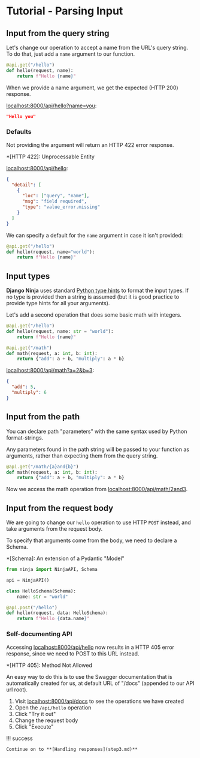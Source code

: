 # Tutorial - Parsing Input

## Input from the query string

Let's change our operation to accept a name from the URL's query string. To do that, just add a `name` argument to our function.

```Python
@api.get("/hello")
def hello(request, name):
    return f"Hello {name}"
```

When we provide a name argument, we get the expected (HTTP 200) response.

<a href="http://localhost:8000/api/hello?name=you"
target="_blank">localhost:8000/api/hello?name=you</a>:

```json
"Hello you"
```

### Defaults

Not providing the argument will return an HTTP 422 error response.

*[HTTP 422]: Unprocessable Entity

<a href="http://localhost:8000/api/hello"
target="_blank">localhost:8000/api/hello</a>:

```json
{
  "detail": [
    {
      "loc": ["query", "name"],
      "msg": "field required",
      "type": "value_error.missing"
    }
  ]
}
```

We can specify a default for the `name` argument in case it isn't provided:

```Python hl_lines="2"
@api.get("/hello")
def hello(request, name="world"):
    return f"Hello {name}"
```

## Input types

**Django Ninja** uses standard [Python type hints](https://docs.python.org/3/library/typing.html) to format the input types. If no type is provided then a string is assumed (but it is good practice to provide type hints for all your arguments).

Let's add a second operation that does some basic math with integers.

```Python hl_lines="5-7"
@api.get("/hello")
def hello(request, name: str = "world"):
    return f"Hello {name}"

@api.get("/math")
def math(request, a: int, b: int):
    return {"add": a + b, "multiply": a * b}
```

<a href="http://localhost:8000/api/math?a=2&b=3"
target="_blank">localhost:8000/api/math?a=2&b=3</a>:

```json
{
  "add": 5,
  "multiply": 6
}
```

## Input from the path

You can declare path "parameters" with the same syntax used by Python format-strings.

Any parameters found in the path string will be passed to your function as arguments, rather than expecting them from the query string.

```Python hl_lines="1"
@api.get("/math/{a}and{b}")
def math(request, a: int, b: int):
    return {"add": a + b, "multiply": a * b}
```

Now we access the math operation from <a href="http://localhost:8000/api/math/2and3"
target="_blank">localhost:8000/api/math/2and3</a>.


## Input from the request body

We are going to change our `hello` operation to use HTTP `POST` instead, and take arguments from the request body.

To specify that arguments come from the body, we need to declare a Schema.

*[Schema]: An extension of a Pydantic "Model"

```Python hl_lines="1 5-6 8-10"
from ninja import NinjaAPI, Schema

api = NinjaAPI()

class HelloSchema(Schema):
    name: str = "world"

@api.post("/hello")
def hello(request, data: HelloSchema):
    return f"Hello {data.name}"
```

### Self-documenting API

Accessing <a href="http://localhost:8000/api/hello" target="_blank">localhost:8000/api/hello</a> now results in a HTTP 405 error response, since we need to POST to this URL instead.

*[HTTP 405]: Method Not Allowed

An easy way to do this is to use the Swagger documentation that is automatically created for us, at default URL of "/docs" (appended to our API url root).

1. Visit <a href="http://localhost:8000/api/docs" target="_blank">localhost:8000/api/docs</a> to see the operations we have created
1. Open the `/api/hello` operation
2. Click "Try it out"
3. Change the request body
4. Click "Execute"

!!! success

    Continue on to **[Handling responses](step3.md)**
